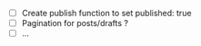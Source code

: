 - [ ] Create publish function to set published: true 
- [ ] Pagination for posts/drafts ?
- [ ] ...    